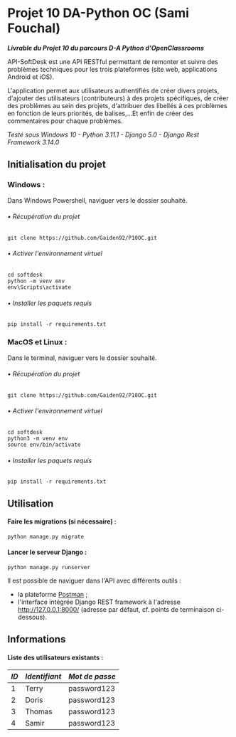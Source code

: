 # Projet 10 DA-Python OC (Sami Fouchal)

***Livrable du Projet 10 du parcours D-A Python d'OpenClassrooms***

API-SoftDesk est une API RESTful permettant de remonter et suivre des problèmes 
techniques pour les trois plateformes (site web, applications Android et iOS).

L'application permet aux utilisateurs authentifiés de créer divers projets, 
d'ajouter des utilisateurs (contributeurs) à des projets spécifiques, 
de créer des problèmes au sein des projets, d'attribuer des libellés 
à ces problèmes en fonction de leurs priorités, de balises,...Et enfin de
créer des commentaires pour chaque problèmes.

_Testé sous Windows 10 - Python 3.11.1 - Django 5.0 - Django Rest Framework 3.14.0_

## Initialisation du projet

### Windows :
Dans Windows Powershell, naviguer vers le dossier souhaité.
###### • Récupération du projet

```
git clone https://github.com/Gaiden92/P10OC.git
```

###### • Activer l'environnement virtuel

```
cd softdesk 
python -m venv env 
env\Scripts\activate
```

###### • Installer les paquets requis

```
pip install -r requirements.txt
```


### MacOS et Linux :
Dans le terminal, naviguer vers le dossier souhaité.
###### • Récupération du projet
```
git clone https://github.com/Gaiden92/P10OC.git
```

###### • Activer l'environnement virtuel
```
cd softdesk 
python3 -m venv env 
source env/bin/activate
```

###### • Installer les paquets requis
```
pip install -r requirements.txt
```

## Utilisation

#### Faire les migrations (si nécessaire) :

```
python manage.py migrate
```

#### Lancer le serveur Django :

```
python manage.py runserver
```

Il est possible de naviguer dans l'API avec différents outils :

- la plateforme [Postman](https://www.postman.com/) ;
- l'interface intégrée Django REST framework à l'adresse http://127.0.0.1:8000/ (adresse par défaut, cf. points de terminaison ci-dessous).

## Informations

#### Liste des utilisateurs existants :

| *ID* | *Identifiant* | *Mot de passe* |
|------|---------------|----------------|
| 1    | Terry         | password123    |
| 2    | Doris         | password123    |
| 3    | Thomas        | password123    |
| 4    | Samir         | password123    |

